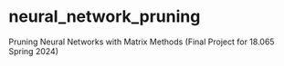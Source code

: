 # neural_network_pruning
Pruning Neural Networks with Matrix Methods (Final Project for 18.065 Spring 2024)
